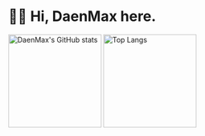 # 👋🏻 Hi, DaenMax here.

<img src="https://github-readme-stats-one-bice.vercel.app/api?username=daenmax&show_icons=true&include_all_commits=true&role=OWNER,ORGANIZATION_MEMBER" alt="DaenMax's GitHub stats" height="185px" /> <img src="https://github-readme-stats-one-bice.vercel.app/api/top-langs/?username=daenmax&layout=compact&langs_count=8&include_all_commits=true&role=OWNER,ORGANIZATION_MEMBER" alt="Top Langs" height="185px" />
